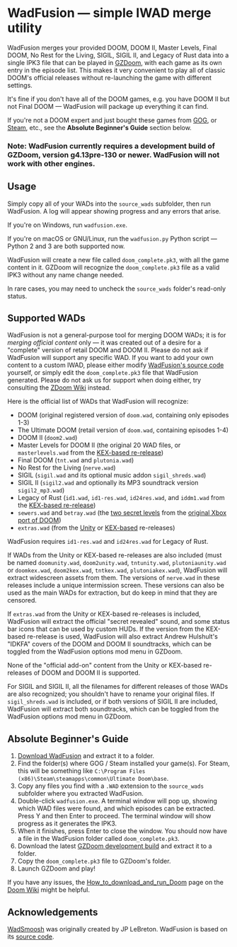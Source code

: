 # WadFusion — simple IWAD merge utility

WadFusion merges your provided DOOM, DOOM II, Master Levels, Final DOOM, No Rest for the Living, SIGIL, SIGIL II, and Legacy of Rust data into a single IPK3 file that can be played in [GZDoom](https://zdoom.org/index), with each game as its own entry in the episode list. This makes it very convenient to play all of classic DOOM's official releases without re-launching the game with different settings.

It's fine if you don't have all of the DOOM games, e.g. you have DOOM II but not Final DOOM — WadFusion will package up everything it can find.

If you're not a DOOM expert and just bought these games from [GOG](https://www.gog.com/en/game/doom_doom_ii), or [Steam](https://store.steampowered.com/app/2280/), etc., see the **Absolute Beginner's Guide** section below.

### Note: WadFusion currently requires a development build of GZDoom, version g4.13pre-130 or newer. WadFusion will not work with other engines.

## Usage

Simply copy all of your WADs into the `source_wads` subfolder, then run WadFusion. A log will appear showing progress and any errors that arise.

If you're on Windows, run `wadfusion.exe`.

If you're on macOS or GNU/Linux, run the `wadfusion.py` Python script — Python 2 and 3 are both supported now.

WadFusion will create a new file called `doom_complete.pk3`, with all the game content in it. GZDoom will recognize the `doom_complete.pk3` file as a valid IPK3 without any name change needed.

In rare cases, you may need to uncheck the `source_wads` folder's read-only status.

## Supported WADs

WadFusion is not a general-purpose tool for merging DOOM WADs; it is for *merging official content* only — it was created out of a desire for a "complete" version of retail DOOM and DOOM II. Please do not ask if WadFusion will support any specific WAD. If you want to add your own content to a custom IWAD, please either modify [WadFusion's source code](https://github.com/Owlet7/wadfusion) yourself, or simply edit the `doom_complete.pk3` file that WadFusion generated. Please do not ask us for support when doing either, try consulting the [ZDoom Wiki](https://zdoom.org/wiki/Main_Page) instead.

Here is the official list of WADs that WadFusion will recognize:
- DOOM (original registered version of `doom.wad`, containing only episodes 1-3)
- The Ultimate DOOM (retail version of `doom.wad`, containing episodes 1-4)
- DOOM II (`doom2.wad`)
- Master Levels for DOOM II (the original 20 WAD files, or `masterlevels.wad` from the [KEX-based re-release](https://doomwiki.org/wiki/Doom_%2B_Doom_II))
- Final DOOM (`tnt.wad` and `plutonia.wad`)
- No Rest for the Living (`nerve.wad`)
- SIGIL (`sigil.wad` and its optional music addon `sigil_shreds.wad`)
- SIGIL II (`sigil2.wad` and optionally its MP3 soundtrack version `sigil2_mp3.wad`)
- Legacy of Rust (`id1.wad`, `id1-res.wad`, `id24res.wad`, and `iddm1.wad` from the [KEX-based re-release](https://doomwiki.org/wiki/Doom_%2B_Doom_II))
- `sewers.wad` and `betray.wad` (the [two secret levels](https://classicdoom.com/xboxspec.htm) from the [original Xbox port of DOOM](https://doomwiki.org/wiki/Xbox))
- `extras.wad` (from the [Unity](https://doomwiki.org/wiki/Doom_Classic_Unity_port) or [KEX-based](https://doomwiki.org/wiki/Doom_%2B_Doom_II) re-releases)

WadFusion requires `id1-res.wad` and `id24res.wad` for Legacy of Rust.

If WADs from the Unity or KEX-based re-releases are also included (must be named `doomunity.wad`, `doom2unity.wad`, `tntunity.wad`, `plutoniaunity.wad` or `doomkex.wad`, `doom2kex.wad`, `tntkex.wad`, `plutoniakex.wad`), WadFusion will extract widescreen assets from them. The versions of `nerve.wad` in these releases include a unique intermission screen. These versions can also be used as the main WADs for extraction, but do keep in mind that they are censored.

If `extras.wad` from the Unity or KEX-based re-releases is included, WadFusion will extract the official "secret revealed" sound, and some status bar icons that can be used by custom HUDs. If the version from the KEX-based re-release is used, WadFusion will also extract Andrew Hulshult's "IDKFA" covers of the DOOM and DOOM II soundtracks, which can be toggled from the WadFusion options mod menu in GZDoom.

None of the "official add-on" content from the Unity or KEX-based re-releases of DOOM and DOOM II is supported.

For SIGIL and SIGIL II, all the filenames for different releases of those WADs are also recognized; you shouldn't have to rename your original files. If `sigil_shreds.wad` is included, or if both versions of SIGIL II are included, WadFusion will extract both soundtracks, which can be toggled from the WadFusion options mod menu in GZDoom.

## Absolute Beginner's Guide

1. [Download WadFusion](https://github.com/Owlet7/wadfusion/releases/latest/download/wadfusion_win.zip) and extract it to a folder.
2. Find the folder(s) where GOG / Steam installed your game(s). For Steam, this will be something like `C:\Program Files (x86)\Steam\steamapps\common\Ultimate Doom\base`.
3. Copy any files you find with a `.WAD` extension to the `source_wads` subfolder where you extracted WadFusion.
4. Double-click `wadfusion.exe`. A terminal window will pop up, showing which WAD files were found, and which episodes can be extracted. Press Y and then Enter to proceed. The terminal window will show progress as it generates the IPK3.
5. When it finishes, press Enter to close the window. You should now have a file in the WadFusion folder called `doom_complete.pk3`.
6. Download the latest [GZDoom development build](https://devbuilds.drdteam.org/gzdoom/) and extract it to a folder.
7. Copy the `doom_complete.pk3` file to GZDoom's folder.
8. Launch GZDoom and play!

If you have any issues, the [How_to_download_and_run_Doom](https://doomwiki.org/wiki/How_to_download_and_run_Doom) page on the [Doom Wiki](https://doomwiki.org) might be helpful.

## Acknowledgements

[WadSmoosh](https://jp.itch.io/wadsmoosh) was originally created by JP LeBreton. WadFusion is based on its [source code](https://heptapod.host/jp-lebreton/wadsmoosh).

